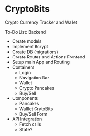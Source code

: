 # CryptoBits
Crypto Currency Tracker and Wallet 

To-Do List:
Backend
- Create models
- Implement Bcrypt
- Create DB (migrations)
- Create Routes and Actions
Frontend
- Setup main App and Routing 
- Containers
    - Login
    - Navigation Bar
    - Wallet
    - Crypto Pancakes
    - Buy/Sell
- Components
    - Pancakes
    - Walllet CrytoBits
    - Buy/Sell Form
- API Integration
    - Fetch calls
    - State?